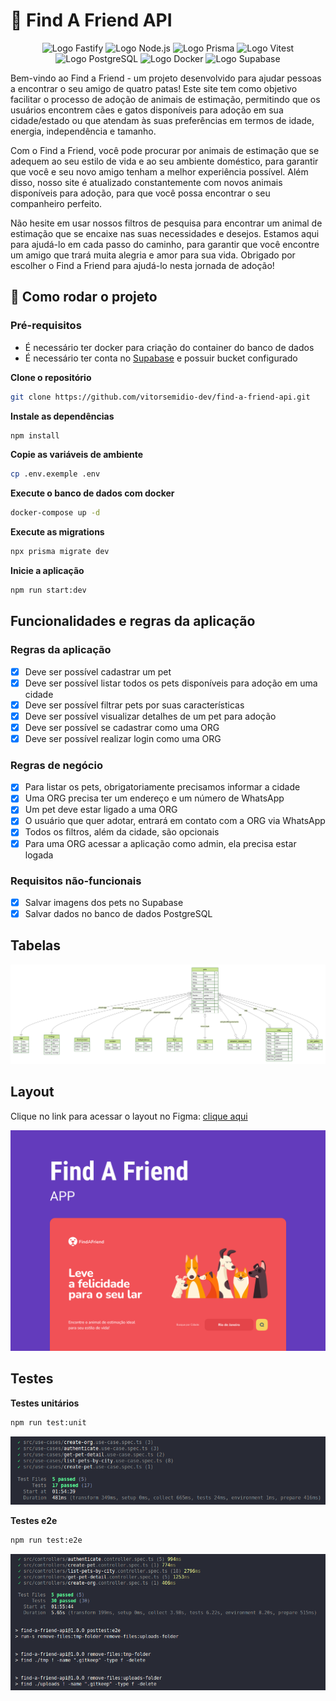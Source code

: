 # 🐾 Find A Friend API

<p align="center">
  <img src="https://img.shields.io/static/v1?logo=Fastify&logoColor=000000&label=Fastify&message=Fastify&color=000000" alt="Logo Fastify" />
  <img src="https://img.shields.io/static/v1?logo=Node.js&logoColor=339933&label=Node.js&message=Node.js&color=339933" alt="Logo Node.js" />
  <img src="https://img.shields.io/static/v1?logo=Prisma&logoColor=2D3748&label=Prisma&message=Prisma&color=2D3748" alt="Logo Prisma" />
  <img src="https://img.shields.io/static/v1?logo=Vitest&logoColor=6E9F18&label=Vitest&message=Vitest&color=6E9F18" alt="Logo Vitest" />
  <img src="https://img.shields.io/static/v1?logo=PostgreSQL&logoColor=4169E1&label=PostgreSQL&message=PostgreSQL&color=4169E1" alt="Logo PostgreSQL" />
  <img src="https://img.shields.io/static/v1?logo=Docker&logoColor=2496ED&label=Docker&message=Docker&color=2496ED" alt="Logo Docker" />
  <img src="https://img.shields.io/static/v1?logo=Supabase&logoColor=3ECF8E&label=Supabase&message=Supabase&color=3ECF8E" alt="Logo Supabase" />
</p>

Bem-vindo ao Find a Friend - um projeto desenvolvido para ajudar pessoas a encontrar o seu amigo de quatro patas! Este site tem como objetivo facilitar o processo de adoção de animais de estimação, permitindo que os usuários encontrem cães e gatos disponíveis para adoção em sua cidade/estado ou que atendam às suas preferências em termos de idade, energia, independência e tamanho.

Com o Find a Friend, você pode procurar por animais de estimação que se adequem ao seu estilo de vida e ao seu ambiente doméstico, para garantir que você e seu novo amigo tenham a melhor experiência possível. Além disso, nosso site é atualizado constantemente com novos animais disponíveis para adoção, para que você possa encontrar o seu companheiro perfeito.

Não hesite em usar nossos filtros de pesquisa para encontrar um animal de estimação que se encaixe nas suas necessidades e desejos. Estamos aqui para ajudá-lo em cada passo do caminho, para garantir que você encontre um amigo que trará muita alegria e amor para sua vida. Obrigado por escolher o Find a Friend para ajudá-lo nesta jornada de adoção!

## 🧭 Como rodar o projeto

### Pré-requisitos

- É necessário ter docker para criação do container do banco de dados
- É necessário ter conta no [Supabase](https://app.supabase.com/sign-in) e possuir bucket configurado

**Clone o repositório**

```bash
git clone https://github.com/vitorsemidio-dev/find-a-friend-api.git
```

**Instale as dependências**

```bash
npm install
```

**Copie as variáveis de ambiente**

```bash
cp .env.exemple .env
```

**Execute o banco de dados com docker**

```bash
docker-compose up -d
```

**Execute as migrations**

```bash
npx prisma migrate dev
```

**Inicie a aplicação**

```bash
npm run start:dev
```

## Funcionalidades e regras da aplicação

### Regras da aplicação

- [x] Deve ser possível cadastrar um pet
- [x] Deve ser possível listar todos os pets disponíveis para adoção em uma cidade
- [x] Deve ser possível filtrar pets por suas características
- [x] Deve ser possível visualizar detalhes de um pet para adoção
- [x] Deve ser possível se cadastrar como uma ORG
- [x] Deve ser possível realizar login como uma ORG

### Regras de negócio

- [x] Para listar os pets, obrigatoriamente precisamos informar a cidade
- [x] Uma ORG precisa ter um endereço e um número de WhatsApp
- [x] Um pet deve estar ligado a uma ORG
- [x] O usuário que quer adotar, entrará em contato com a ORG via WhatsApp
- [x] Todos os filtros, além da cidade, são opcionais
- [x] Para uma ORG acessar a aplicação como admin, ela precisa estar logada

### Requisitos não-funcionais

- [x] Salvar imagens dos pets no Supabase
- [x] Salvar dados no banco de dados PostgreSQL

## Tabelas

![](./prisma/ERD.svg)

## Layout

Clique no link para acessar o layout no Figma: [clique aqui](https://www.figma.com/community/file/1220006040435238030)

<a href="https://www.figma.com/community/file/1220006040435238030" target="_blank">
  <img src=".github/capa.png" alt="Capa Find A Friend no Figma"/>
</a>

## Testes

**Testes unitários**

```bash
npm run test:unit
```

![](.github/npm_run_test-unit.png)

**Testes e2e**

```bash
npm run test:e2e
```

![](.github/npm_run_test-e2e.png)
